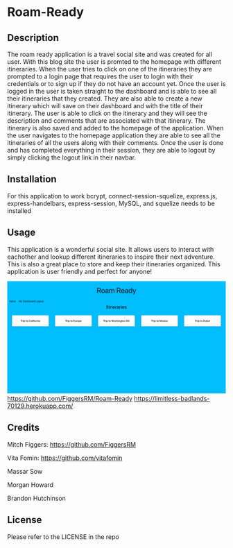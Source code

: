 # Roam-Ready

## Description
   The roam ready application is a travel social site and was created for all user. With this blog site the user is promted to the homepage with different itineraries. When the user tries to click on one of the itineraries they are prompted to a login page that requires the user to login with their credentials or to sign up if they do not have an account yet. Once the user is logged in the user is taken straight to the dashboard and is able to see all their itineraries that they created. They are also able to create a new itinerary which will save on their dashboard and with the title of their itinerary. The user is able to click on the itinerary and they will see the description and comments that are associated with that itinerary. The itinerary is also saved and added to the homepage of the application. When the user navigates to the homepage application they are able to see all the itineraries of all the users along with their comments. Once the user is done and has completed everything in their session, they are able to logout by simply clicking the logout link in their navbar.   


## Installation
 
 For this application to work bcrypt, connect-session-squelize, express.js, express-handelbars, express-session, MySQL, and squelize needs to be installed 

## Usage

This application is a wonderful social site. It allows users to interact with eachother and lookup different itineraries to inspire their next adventure. This is also a great place to store and keep their itineraries organized. This application is user friendly and perfect for anyone! 

![project-2-screenshot](./public/img/project-2-screenshot.png)
https://github.com/FiggersRM/Roam-Ready
https://limitless-badlands-70129.herokuapp.com/

## Credits

Mitch Figgers: https://github.com/FiggersRM

Vita Fomin: https://github.com/vitafomin 

Massar Sow

Morgan Howard

Brandon Hutchinson 


## License

Please refer to the LICENSE in the repo
